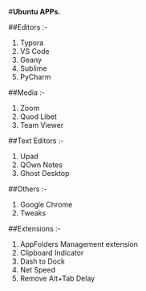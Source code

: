 #**Ubuntu APPs.**

##Editors :-

1. Typora
1. VS Code
1. Geany
1. Sublime
1. PyCharm

##Media :-

1. Zoom
1. Quod Libet
1. Team Viewer

##Text Editors :-
1. Upad
1. QOwn Notes
1. Ghost Desktop

##Others :-
1. Google Chrome
1. Tweaks

##Extensions :-
1. AppFolders Management extension
1. Clipboard Indicator
1. Dash to Dock
1. Net Speed
1. Remove Alt+Tab Delay
